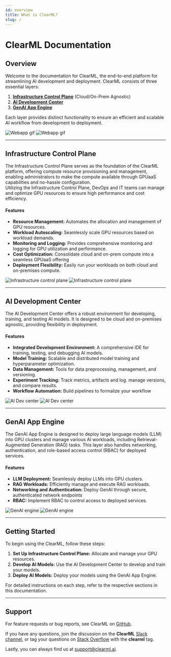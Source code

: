 ```yaml
---
id: overview
title: What is ClearML?
slug: /
---
```


# ClearML Documentation

## Overview
Welcome to the documentation for ClearML, the end-to-end platform for streamlining AI development and deployment. ClearML consists of three essential layers:
1. [**Infrastructure Control Plane**](#infrastructure-control-plane) (Cloud/On-Prem Agnostic)
2. [**AI Development Center**](#ai-development-center)
3. [**GenAI App Engine**](#genai-app-engine)

Each layer provides distinct functionality to ensure an efficient and scalable AI workflow from development to deployment.

![Webapp gif](img/gif/webapp_screenshots.gif#light-mode-only)
![Webapp gif](img/gif/webapp_screenshots_dark.gif#dark-mode-only)

---

## Infrastructure Control Plane
The Infrastructure Control Plane serves as the foundation of the ClearML platform, offering compute resource provisioning and management, enabling administrators to make the compute available through GPUaaS capabilities and no-hassle configuration.  
Utilizing the Infrastructure Control Plane, DevOps and IT teams can manage and optimize GPU resources to ensure high performance and cost efficiency.

#### Features
- **Resource Management:** Automates the allocation and management of GPU resources.
- **Workload Autoscaling:** Seamlessly scale GPU resources based on workload demands.
- **Monitoring and Logging:** Provides comprehensive monitoring and logging for GPU utilization and performance.
- **Cost Optimization:** Consolidate cloud and on-prem compute into a seamless GPUaaS offering 
- **Deployment Flexibility:** Easily run your workloads on both cloud and on-premises compute.

![Infrastructure control plane](img/gif/infra_control_plane.gif#light-mode-only)
![Infrastructure control plane](img/gif/infra_control_plane_dark.gif#dark-mode-only)

---

## AI Development Center
The AI Development Center offers a robust environment for developing, training, and testing AI models. It is designed to be cloud and on-premises agnostic, providing flexibility in deployment.

#### Features
- **Integrated Development Environment:** A comprehensive IDE for training, testing, and debugging AI models.
- **Model Training:** Scalable and distributed model training and hyperparameter optimization.
- **Data Management:** Tools for data preprocessing, management, and versioning.
- **Experiment Tracking:** Track metrics, artifacts and log. manage versions, and compare results.
- **Workflow Automation:** Build pipelines to formalize your workflow

![AI Dev center](img/gif/ai_dev_center.gif#light-mode-only)
![AI Dev center](img/gif/ai_dev_center_dark.gif#dark-mode-only)

---

## GenAI App Engine
The GenAI App Engine is designed to deploy large language models (LLM) into GPU clusters and manage various AI workloads, including Retrieval-Augmented Generation (RAG) tasks. This layer also handles networking, authentication, and role-based access control (RBAC) for deployed services.

#### Features
- **LLM Deployment:** Seamlessly deploy LLMs into GPU clusters.
- **RAG Workloads:** Efficiently manage and execute RAG workloads.
- **Networking and Authentication:** Deploy GenAI through secure, authenticated network endpoints
- **RBAC:** Implement RBAC to control access to deployed services.

![GenAI engine](img/gif/genai_engine.gif#light-mode-only)
![GenAI engine](img/gif/genai_engine_dark.gif#dark-mode-only)

---

## Getting Started
To begin using the ClearML, follow these steps:
1. **Set Up Infrastructure Control Plane:** Allocate and manage your GPU resources.
2. **Develop AI Models:** Use the AI Development Center to develop and train your models.
3. **Deploy AI Models:** Deploy your models using the GenAI App Engine.

For detailed instructions on each step, refer to the respective sections in this documentation.

---

## Support
For feature requests or bug reports, see ClearML on [GitHub](https://github.com/clearml/clearml/issues).

If you have any questions, join the discussion on the **ClearML** [Slack channel](https://joinslack.clear.ml), or tag your questions on [Stack Overflow](https://stackoverflow.com/questions/tagged/clearml) with the **clearml** tag.

Lastly, you can always find us at [support@clearml.ai](mailto:support@clearml.ai?subject=ClearML).